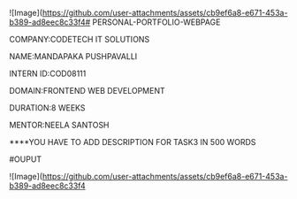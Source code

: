 ![Image](https://github.com/user-attachments/assets/cb9ef6a8-e671-453a-b389-ad8eec8c33f4# PERSONAL-PORTFOLIO-WEBPAGE

COMPANY:CODETECH IT SOLUTIONS 

NAME:MANDAPAKA PUSHPAVALLI 

INTERN ID:COD08111

DOMAIN:FRONTEND WEB DEVELOPMENT 

DURATION:8 WEEKS

MENTOR:NEELA SANTOSH 


****YOU HAVE TO ADD DESCRIPTION FOR TASK3 IN 500 WORDS


#OUPUT

![Image](https://github.com/user-attachments/assets/cb9ef6a8-e671-453a-b389-ad8eec8c33f4
